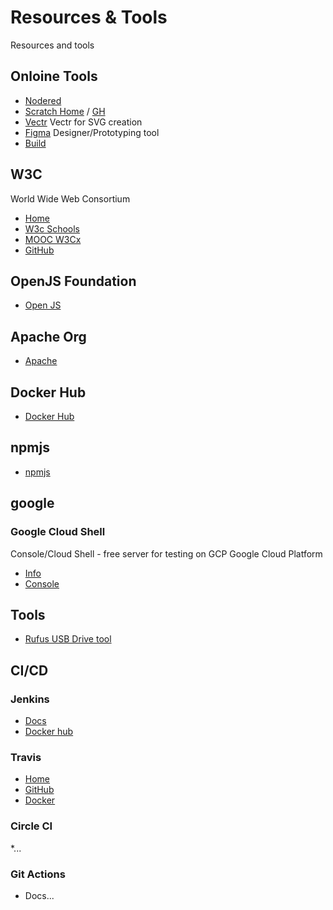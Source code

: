 # Resources & Tools
Resources and tools


## Onloine Tools
* [Nodered](https://nodered.org/)
* [Scratch Home](https://scratch.mit.edu/) / [GH](https://github.com/LLK/scratch-gui)
* [Vectr](https://vectr.com/) Vectr for SVG creation
* [Figma](https://figma.com) Designer/Prototyping tool
* [Build](https://www.build.me)

## W3C
World Wide Web Consortium 

* [Home](https://www.w3.org/)
* [W3c Schools](https://www.w3schools.com/)
* [MOOC W3Cx](https://w3cx.org/)
* [GitHub](https://github.com/w3c/)

## OpenJS Foundation
* [Open JS](https://openjsf.org/)

## Apache Org
* [Apache](https://www.apache.org/)


## Docker Hub
* [Docker Hub](https://hub.docker.com/)

## npmjs
* [npmjs](https://www.npmjs.com/)

## google

### Google Cloud Shell
Console/Cloud Shell - free server for testing on GCP Google Cloud Platform

* [Info](https://cloud.google.com/shell)
* [Console](https://www.youtube.com/channel/UC9x0AN7BWHpCDHSm9NiJFJQ)

## Tools
* [Rufus USB Drive tool](https://rufus.ie/en_US/)

## CI/CD

### Jenkins
* [Docs](https://www.jenkins.io/)
* [Docker hub](https://hub.docker.com/r/jenkins/jenkins)


### Travis
* [Home](https://www.travis-ci.com/)
* [GitHub](https://github.com/travis-ci)
* [Docker](https://hub.docker.com/u/travisci)

### Circle CI
*...

### Git Actions
* Docs...



